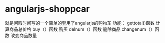 # angularjs-shoppcar
就是闲暇时间写的一个简单的套用了angularjs的购物车
功能： gettotal()函数 计算商品总价格
       buy（）函数 购买
       delnum（）函数 删除商品
       changenum（）函数 改变商品数量
